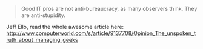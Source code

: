 <!--
slug: good-it-pros-are-not-anti-bureaucracy-as-many
date: Fri Sep 11 2009 17:27:00 GMT+0200 (CEST)
tags: 
title: Good IT pr...
id: 185369365
link: http://joreteg.com/post/185369365/good-it-pros-are-not-anti-bureaucracy-as-many
raw: {"blog_name":"henrikjoreteg","id":185369365,"post_url":"http://joreteg.com/post/185369365/good-it-pros-are-not-anti-bureaucracy-as-many","slug":"good-it-pros-are-not-anti-bureaucracy-as-many","type":"quote","date":"2009-09-11 15:27:00 GMT","timestamp":1252682820,"state":"published","format":"html","reblog_key":"IajgbhoN","tags":[],"short_url":"http://tmblr.co/ZgL_YyB38CL","recommended_source":null,"recommended_color":null,"highlighted":[],"note_count":0,"text":"Good IT pros are not anti-bureaucracy, as many observers think. They are anti-stupidity.","source":"Jeff Ello, read the whole awesome article here: <a href=\"http://www.computerworld.com/s/article/9137708/Opinion_The_unspoken_truth_about_managing_geeks\">http://www.computerworld.com/s/article/9137708/Opinion_The_unspoken_truth_about_managing_geeks</a>","reblog":{"tree_html":"","comment":"<p>Jeff Ello, read the whole awesome article here: <a href=\"http://www.computerworld.com/s/article/9137708/Opinion_The_unspoken_truth_about_managing_geeks\">http://www.computerworld.com/s/article/9137708/Opinion_The_unspoken_truth_about_managing_geeks</a></p>"},"title":"Good IT pr...","body":"<blockquote>Good IT pros are not anti-bureaucracy, as many observers think. They are anti-stupidity.</blockquote>\nJeff Ello, read the whole awesome article here: <a href=\"http://www.computerworld.com/s/article/9137708/Opinion_The_unspoken_truth_about_managing_geeks\">http://www.computerworld.com/s/article/9137708/Opinion_The_unspoken_truth_about_managing_geeks</a>"}
publish: 2009-09-011
-->


> Good IT pros are not anti-bureaucracy, as many observers think. They
> are anti-stupidity.

Jeff Ello, read the whole awesome article here:
<http://www.computerworld.com/s/article/9137708/Opinion_The_unspoken_truth_about_managing_geeks>

